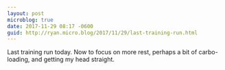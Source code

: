 ```yaml
---
layout: post
microblog: true
date: 2017-11-29 08:17 -0600
guid: http://ryan.micro.blog/2017/11/29/last-training-run.html
---
```

Last training run today. Now to focus on more rest, perhaps a bit of carbo-loading, and getting my head straight. 

